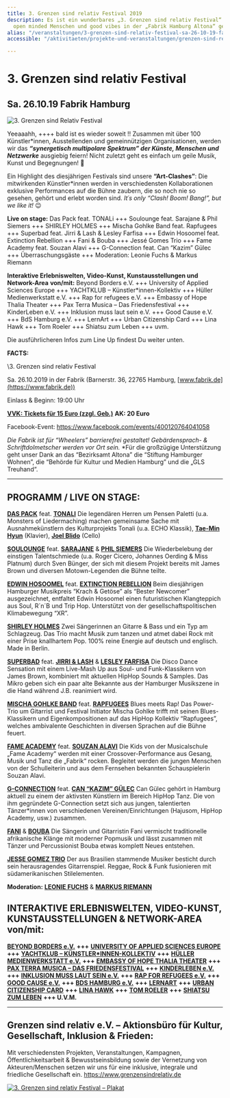 ```yaml
---
title: 3. Grenzen sind relativ Festival 2019
description: Es ist ein wunderbares „3. Grenzen sind relativ Festival“ mit vielen
  open minded Menschen und good vibes in der „Fabrik Hamburg Altona“ gewesen!
alias: "/veranstaltungen/3-grenzen-sind-relativ-festival-sa-26-10-19-fabrik-hamburg-2.html"
accessible: "/aktivitaeten/projekte-und-veranstaltungen/grenzen-sind-relativ-festivals"

---
```

# 3. Grenzen sind relativ Festival

## Sa. 26.10.19 Fabrik Hamburg

![3. Grenzen sind Relativ Festival](/media/2019/08/Webseite-Overbild.jpg)

Yeeaaahh, ++++ bald ist es wieder soweit !! Zusammen mit über 100  Künstler*innen, Ausstellenden und gemeinnützigen Organisationen, werden  wir das ___“synergetisch multipolare Spektrum” der Künste, Menschen und Netzwerke___ ausgiebig feiern! Nicht zuletzt geht es einfach um geile Musik, Kunst und Begegnungen! 🙂

Ein Highlight des diesjährigen Festivals sind unsere **“Art-Clashes”**: Die mitwirkenden Künstler*innen werden in verschiedensten Kollaborationen  exklusive Performances auf die Bühne zaubern, die so noch nie so  gesehen, gehört und erlebt worden sind. _It´s only “Clash! Boom! Bang!”, but we like it!_ 😉

**Live on stage:**
Das Pack feat. TONALi +++ Soulounge feat. Sarajane & Phil Siemers  +++ SHIRLEY HOLMES +++ Mischa Gohlke Band feat. Rapfugees +++ Superbad  feat. Jirri & Lash & Lesley Farfisa +++ Edwin Hosoomel feat.  Extinction Rebellion +++ Fani & Bouba +++ Jessé Gomes Trio +++ Fame  Academy feat. Souzan Alavi +++ G-Connection feat. Can “Kazim” Gülec +++  Überraschungsgäste +++ Moderation: Leonie Fuchs & Markus Riemann

**Interaktive Erlebniswelten, Video-Kunst, Kunstausstellungen und Network-Area** **von/mit:**
Beyond Borders e.V. +++ University of Applied Sciences Europe +++  YACHTKLUB – Künstler*innen-Kollektiv +++ Hüller Medienwerkstatt e.V. +++ Rap for refugees e.V. +++ Embassy of Hope Thalia Theater +++ Pax Terra  Musica – Das Friedensfestival +++ KinderLeben e.V. +++ Inklusion muss  laut sein e.V. +++ Good Cause e.V. +++ BdS Hamburg e.V. +++ LernArt +++  Urban Citizenship Card +++ Lina Hawk +++ Tom Roeler +++ Shiatsu zum  Leben +++ uvm.

Die ausführlicheren Infos zum Line Up findest Du weiter unten.

**FACTS:**

\\3. Grenzen sind relativ Festival

Sa. 26.10.2019 in der Fabrik (Barnerstr. 36, 22765 Hamburg, [www.fabrik.de](https://www.fabrik.de))

Einlass & Beginn: 19:00 Uhr

[**VVK: Tickets für 15 Euro (zzgl. Geb.)**](https://www.tixforgigs.com/site/Pages/Shop/ShowEvent.aspx?ID=31039) **AK: 20 Euro**

Facebook-Event: https://www.facebook.com/events/400120764041058

_Die Fabrik ist für “Wheelers” barrierefrei gestaltet! Gebärdensprach- & Schriftdolmetscher werden vor Ort sein._ *Für die großzügige Unterstützung geht unser Dank an das “Bezirksamt Altona” die “Stiftung Hamburger Wohnen”, die “Behörde für Kultur und Medien  Hamburg” und die „GLS Treuhand“.

---

## **PROGRAMM / LIVE ON STAGE:**

[**DAS PACK**](https://www.daspack.de/) feat. [**TONALI**](https://www.tonali.de/)
Die legendären Herren um Pensen Paletti (u.a. Monsters of Liedermaching) machen gemeinsame Sache mit Ausnahmekünstlern des Kulturprojekts Tonali (u.a. ECHO Klassik), [**Tae-Min Hyun**](https://www.tonalisten.com/tonalisten/tonalisten/show/tae-min-hyun/) (Klavier), [**Joel Blido**](https://www.tonalisten.com/tonalisten/tonalisten/show/joel-blido/) (Cello)

[**SOULOUNGE**](https://www.soulounge.com/) feat. [**SARAJANE**](https://www.sarajane.eu/) & [**PHIL SIEMERS**](https://www.philsiemers.de/)
Die Wiederbelebung der einstigen Talentschmiede (u.a. Roger Cicero,  Johannes Oerding & Miss Platnum) durch Sven Bünger, der sich mit  diesem Projekt bereits mit James Brown und diversen Motown-Legenden die  Bühne teilte.

[**EDWIN HOSOOMEL**](https://www.edwinhosoomel.com/home-1) feat. [**EXTINCTION REBELLION**](https://extinctionrebellion.de/)
Beim diesjährigen Hamburger Musikpreis “Krach & Getöse” als “Bester  Newcomer” ausgezeichnet, entfaltet Edwin Hosoomel einen futuristischen  Klangteppich aus Soul, R´n´B und Trip Hop. Unterstützt von der  gesellschaftspolitischen Klimabewegung “XR”.

[**SHIRLEY HOLMES**](https://shirleyholmes.de/)
Zwei Sängerinnen an Gitarre & Bass und ein Typ am Schlagzeug.
Das Trio macht Musik zum tanzen und atmet dabei Rock mit einer Prise knallhartem Pop.
100% reine Energie auf deutsch und englisch. Made in Berlin.

[**SUPERBAD**](https://www.superbad-hamburg.com/) feat. [**JIRRI & LASH**](https://b-m.facebook.com/jirriundlash/) & [**LESLEY FARFISA**](https://www.derfallboese.de/wordpress/)
Die Disco Dance Sensation mit einem Live-Mash Up aus Soul- und  Funk-Klassikern von James Brown, kombiniert mit aktuellen HipHop Sounds  & Samples. Das Mikro geben sich ein paar alte Bekannte aus der  Hamburger Musikszene in die Hand während J.B. reanimiert wird.

[**MISCHA GOHLKE BAND**](https://mischagohlkeband.de/) feat. [**RAPFUGEES**](https://www.rapfugees.org/)
Blues meets Rap! Das Power-Trio um Gitarrist und Festival Initiator  Mischa Gohlke trifft mit seinen Blues-Klassikern und Eigenkompositionen  auf das HipHop Kollektiv “Rapfugees”, welches ambivalente Geschichten in diversen Sprachen auf die Bühne feuert.

[**FAME ACADEMY**](https://www.fame-academy.com/) feat. [**SOUZAN ALAVI**](https://www.souzan-alavi.de/)
Die Kids von der Musicalschule „Fame Academy“ werden mit einer  Crossover-Performance aus Gesang, Musik und Tanz die „Fabrik“ rocken.  Begleitet werden die jungen Menschen von der Schulleiterin und aus dem  Fernsehen bekannten Schauspielerin Souzan Alavi.

[**G-CONNECTION**](https://canguelec.de/) feat. [**CAN “KAZIM” GÜLEC**](https://canguelec.de/)
Can Gülec gehört in Hamburg aktuell zu einem der aktivsten Künstlern im  Bereich HipHop Tanz. Die von ihm gegründete G-Connection setzt sich aus  jungen, talentierten Tänzer*innen von verschiedenen  Vereinen/Einrichtungen (Hajusom, HipHop Academy, usw.) zusammen.

[**FANI**](https://www.facebook.com/FaNiMusic7/) & [**BOUBA**](https://www.facebook.com/Bouba-África-danza-158965274228342/) Die Sängerin und Gitarristin Fani vermischt traditionelle afrikanische  Klänge mit moderner Popmusik und lässt zusammen mit Tänzer und  Percussionist Bouba etwas komplett Neues entstehen.

[**JESSE GOMEZ TRIO**](https://youandme-music.blogspot.com/2015/07/jesse-gomes-gitarrist-und-bassist.html)
Der aus Brasilien stammende Musiker besticht durch sein herausragendes Gitarrenspiel.
Reggae, Rock & Funk fusionieren mit südamerikanischen Stilelementen.

**Moderation:** [**LEONIE FUCHS**](https://leonie-fuchs.de/) & [**MARKUS RIEMANN**](https://kulturbedarf.de/)

## **INTERAKTIVE ERLEBNISWELTEN, VIDEO-KUNST, KUNSTAUSSTELLUNGEN** **& NETWORK-AREA von/mit**:

[**BEYOND BORDERS e.V.**](https://beyond-borders-ev.de/de/) **+++** [**UNIVERSITY OF APPLIED SCIENCES EUROPE**](https://www.btk-fh.de/de/hamburg/) **+++** [**YACHTKLUB – KÜNSTLER*INNEN-KOLLEKTIV**](https://www.instagram.com/yachtklub_society/) **+++** [**HÜLLER MEDIENWERKSTATT e.V.**](https://hueller-medienwerkstatt.de/) **+++** [**EMBASSY OF HOPE THALIA THEATER**](https://www.facebook.com/EmbassyThaliaTheater/) **+++** [**PAX TERRA MUSICA – DAS FRIEDENSFESTIVAL**](https://www.pax-terra-musica.de/) **+++** [**KINDERLEBEN e.V.**](https://kinderleben.hamburg/) **+++** [**INKLUSION MUSS LAUT SEIN e.V.**](https://www.i-m-l-s.com/) **+++** [**RAP FOR REFUGEES e.V.**](https://www.rapforrefugees.org/) **+++** [**GOOD CAUSE e.V.**](https://www.facebook.com/goodcause2013/) **+++** [**BDS HAMBURG e.V.**](https://www.bds-hh.de/) **+++** [**LERNART**](https://lernart.schule/) **+++** [**URBAN CITIZENSHIP CARD**](https://urban-citizenship-hamburg.rechtaufstadt.net/) **+++** [**LINA HAWK**](https://linahawk.com/site/) **+++** [**TOM ROELER**](https://roeler.com/) **+++** [**SHIATSU ZUM LEBEN**](https://www.shiatsu-zum-leben.de) **+++ U.V.M.**

---

## **Grenzen sind relativ e.V. – Aktionsbüro für Kultur, Gesellschaft, Inklusion & Frieden:**

Mit verschiedensten Projekten, Veranstaltungen, Kampagnen,  Öffentlichkeitsarbeit & Bewusstseinsbildung sowie der Vernetzung von Akteuren/Menschen setzen wir uns für eine inklusive, integrale und  friedliche Gesellschaft ein. <https://www.grenzensindrelativ.de>

[![3. Grenzen sind relativ Festival – Plakat](/media/2019/08/Plakat_OnlineA2_GSR3.jpg)](/media/2019/08/Plakat_OnlineA2_GSR3.jpg)
